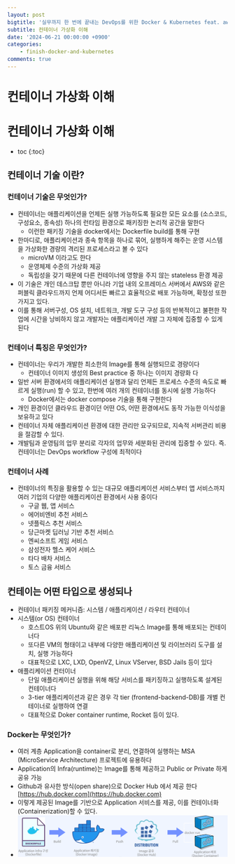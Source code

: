 ```yaml
---
layout: post
bigtitle: '실무까지 한 번에 끝내는 DevOps를 위한 Docker & Kubernetes feat. aws EKS'
subtitle: 컨테이너 가상화 이해
date: '2024-06-21 00:00:00 +0900'
categories:
    - finish-docker-and-kubernetes
comments: true
---
```


# 컨테이너 가상화 이해

# 컨테이너 가상화 이해
* toc
{:toc}

## 컨테이너 기술 이란?

### 컨테이너 기술은 무엇인가?
+ 컨테이너는 애플리케이션을 언제든 실행 가능하도록 필요한 모든 요소를 (소스코드, 구성요소, 종속성) 하나의 런타임 환경으로 패키징한 논리적 공간을 말한다
  + 이런한 패키징 기술을 docker에서는 Dockerfile build를 통해 구현 
+ 한마디로, 애플리케이션과 종속 항목을 하나로 묶어, 실행하게 해주는 운영 시스템을 가상화한 경량의 격리된 프로세스라고 볼 수 있다 
  + microVM 이라고도 한다
  + 운영체제 수준의 가상화 제공
  + 독립성을 갖기 때문에 다른 컨테이너에 영향을 주지 않는 stateless 환경 제공
+ 이 기술은 개인 데스크탑 뿐만 아니라 기업 내의 오프레미스 서버에서 AWS와 같은 퍼블릭 클라우드까지 언제 어디서든 빠르고 효율적으로 배포 가능하며, 확정성 또한 가지고 있다.
+ 이를 통해 서버구성, OS 설치, 네트워크, 개발 도구 구성 등의 반복적이고 불편한 작업에 시간을 낭비하지 않고 개발자는 애플리케이션 개발 그 자체에 집중할 수 있게 된다 

### 컨테이너 특징은 무엇인가?
+ 컨테이너는 우리가 개발한 최소한의 Image를 통해 실행되므로 경량이다
  + 컨테이너 이미지 생성의 Best practice 중 하나는 이미지 경량화 다 
+ 일반 서버 환경에서의 애플리케이션 실행과 달리 언제든 프로세스 수준의 속도로 빠르게 실행(run) 할 수 있고, 한번에 여러 개의 컨테이너를 동시에 실행 가능하다
  + Docker에서는 docker compose 기술을 통해 구현한다 
+ 개인 환경이던 클라우드 환경이던 어떤 OS, 어떤 환경에서도 동작 가능한 이식성을 보유하고 있다
+ 컨테이너 자체 애플리케이션 환경에 대한 관리만 요구되므로, 지속적 서버관리 비용을 절감할 수 있다. 
+ 개발팀과 운영팀의 업무 분리로 각자의 업무와 세분화된 관리에 집중할 수 있다. 즉. 컨테이너는 DevOps workflow 구성에 최적이다 

### 컨테이너 사례
+ 컨테이너의 특징을 활용할 수 있는 대규모 애플리케이션 서비스부터 앱 서비스까지 여러 기업의 다양한 애플리케이션 환경에서 사용 중이다 
  + 구글 웹, 앱 서비스
  + 에어비엔비 추천 서비스
  + 넷플릭스 추천 서비스
  + 당근마켓 딥러닝 기반 추천 서비스
  + 엔씨소프트 게임 서비스
  + 삼성전자 헬스 케어 서비스
  + 타다 배차 서비스
  + 토스 금융 서비스

## 컨테이는 어떤 타입으로 생성되나
+ 컨테이너 패키징 메커니즘: 시스템 / 애플리케이션 / 라우터 컨테이너
+ 시스템(or OS) 컨테이너
  + 호스트OS 위의 Ubuntu와 같은 배포판 리눅스 Image를 통해 배포되는 컨테이너다
  + 또다른 VM의 형태이고 내부에 다양한 애플리케이션 및 라이브러리 도구를 설치, 실행 가능하다
  + 대표적으로 LXC, LXD, OpenVZ, Linux VServer, BSD Jails 등이 있다 
+ 애플리케이션 컨터이너
  + 단일 애플리케이션 실행을 위해 해당 서비스를 패키징하고 실행하도록 설계된 컨테이너다
  + 3-tier 애플리케이션과 같은 경우 각 tier (frontend-backend-DB)를 개별 컨테이너로 실행하여 연결
  + 대표적으로 Doker container runtime, Rocket 등이 있다. 

### Docker는 무엇인가?
+ 여러 계층 Application을 container로 분리, 연결하여 실행하는 MSA (MicroService Architecture) 프로젝트에 유용하다 
+ Application의 Infra(runtime)는 Image를 통해 제공하고 Public or Private 하게 공유 가능
+ Github과 유사한 방식(open share)으로 Docker Hub 에서 제공 한다 [https://hub.docker.com](https://hub.docker.com)
+ 이렇게 제공된 Image를 기반으로 Application 서비스를 제공, 이를 컨테이너화 (Containerization)할 수 있다.
+ ![img.png](../../../../assets/img/finish-docker-and-kubernetes/whatIsContainerTechnology.png)
